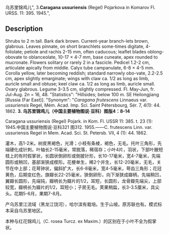乌苏里锦鸡儿",
3.**Caragana ussuriensis** (Regel) Pojarkova in Komarov Fl. URSS. 11: 395. 1945.",

## Description
Shrubs to 2 m tall. Bark dark brown. Current-year branch-lets brown, glabrous. Leaves pinnate, on short branchlets some-times digitate, 4-foliolate; petiole and rachis 2-15 mm, often caducous; leaflet blades oblong-obovate to oblanceolate, 10-17 × 4-7 mm, base cuneate, apex rounded to mucronate. Flowers solitary or rarely 2 in a fascicle. Pedicel 1.2-2 cm, articulate apically from middle. Calyx tube campanulate, 6-8 × 4-5 mm. Corolla yellow, later becoming reddish; standard narrowly obo-vate, 2.2-2.5 cm, apex slightly emarginate; wings with claw ca. 1/2 as long as limb, auricle small and obtuse; keel claw ca. 1/2 as long as limb, auricle small. Ovary glabrous. Legume 3-3.5 cm, slightly compressed. Fl. May-Jun, fr. Jul-Aug. 2*n* = 16, 48.
  "Statistics": "Hillsides; below 100 m. SE Heilongjiang [Russia (Far East)].
  "Synonym": "*Caragana frutescens* Linnaeus var. *ussuriensis* Regel, Mém. Acad. Imp. Sci. Saint Pétersbourg, Sér. 7, 4(1): 44. 1862.
**3. 乌苏里锦鸡儿（中国主要植物图说·豆科）图版4：8-14**

Caragana ussuriensis (Regel) Pojark. in Kom. Fl. USSR 11: 385. t. 23 (1): 1945.中国主要植物图说·豆科321 图312. 1955.——C. frutescens Linn. var. ussuriensis Regel in Mem. Acad. Sci. St. Petersb. VII, 4 (1): 44. 1862.

灌木，高1-2米。树皮黑褐色，光滑；小枝有条棱，褐色，无毛。托叶三角形，先端硬化成针刺，叶轴长2-15毫米，常脱落，稀宿存；小叶4片，羽状，下部叶腋短枝上的有时假掌状，长圆状倒卵形或倒披针形，长10-17毫米，宽4-7毫米，先端圆形或稍凹，基部渐狭成楔形。花梗单生，稀2个并生，长12-20毫米，无毛，关节在中上部；花萼钟状，偏斜扩大，长6-8毫米，宽4-5毫米，萼齿三角形；花冠黄色，后期变红色，旗瓣长22-25毫米，狭倒卵形，向下渐狭成瓣柄，先端稍凹，翼瓣长圆形，先端钝，瓣柄长为瓣片的1/2，耳短，长圆形，龙骨瓣先端尖，上部较宽，瓣柄长为瓣片的1/2，耳短小；子房无毛。荚果稍扁，长3-3.5厘米，具尖头。花期5-6月，果期7-8月。

产乌苏里江流域（黑龙江饶河），哈尔滨有栽培。生于山坡。原苏联也有。模式标本采自乌苏里地区。

本种与红花锦鸡儿（C. rosea Turcz. ex Maxim.）的区别在于小叶不全为假掌状。

